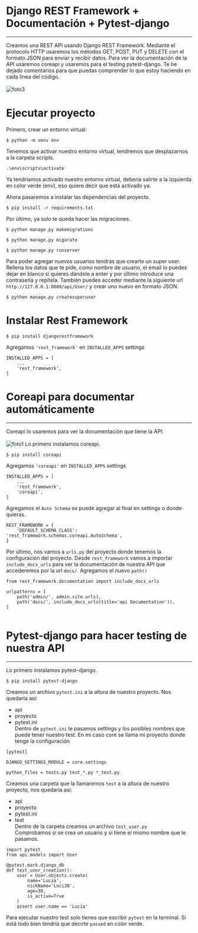 # Django REST Framework + Documentación + Pytest-django
----------------------------------------------
Creamos una REST API usando Django REST Framework. Mediante el protocolo HTTP usaremos los métodos GET, POST, PUT y DELETE con el formato JSON para enviar y recibir datos. 
Para ver la documentación de la API usaremos coreapi y usaremos para el testing pytest-django.
Te he dejado comentarios para que puedas comprender lo que estoy haciendo en cada línea del código. <br> 
<br>
![foto3](https://github.com/NikiDevelop/Django-rest-framework/assets/105102619/bd0ab78e-2687-4549-86a9-51b6043dbfce)

# Ejecutar proyecto
Primero, crear un entorno virtual:

```
$ python -m venv env
```
Tenemos que activar nuestro entorno virtual, tendremos que desplazarnos a la carpeta scripts.
```
.\env\scripts\activate
```
Ya tendríamos activado nuestro entorno virtual, debería salirte a la izquierda en color verde (env), eso quiere decir que está activado ya.

Ahora pasaremos a instalar las dependencias del proyecto.
```
$ pip install -r requirements.txt
```

Por último, ya solo te queda hacer las migraciones.
```
$ python manage.py makemigrations
```
```
$ python manage.py migarate
```
```
$ python manage.py runserver
```
Para poder agregar nuevos usuarios tendrás que crearte un super user. Rellena los datos que te pide, como nombre de usuario,
el email lo puedes dejar en blanco si quieres dándole a enter y por último introduce una contraseña y repítela.
También puedes acceder mediante la siguiente url `http://127.0.0.1:8000/api/User/` y crear uno nuevo en formato JSON.
```
$ python manage.py createsuperuser
```

# Instalar Rest Framework
```
$ pip install djangorestframework
```
Agregamos ```'rest_framework'``` en ```INSTALLED_APPS``` settings
```
INSTALLED_APPS = [
    ...
    'rest_framework',
]
```

#  Coreapi para documentar automáticamente
----------------------------------------------
Coreapi lo usaremos para ver la documentación que tiene la API. <br>
<br>
![foto1](https://github.com/NikiDevelop/Django-rest-framework/assets/105102619/7af0238e-aab0-4d94-8eae-39c4af1af81d)
Lo primero instalamos coreapi.
```
$ pip install coreapi
```
Agregamos ```'coreapi'``` en ```INSTALLED_APPS``` settings
```
INSTALLED_APPS = [
    ...
    'rest_framework',
    'coreapi',
]
```
Agregamos el ```Auto Schema``` se puede agregar al final en settings o donde quieras.

```  
REST_FRAMEWORK = {
    'DEFAULT_SCHEMA_CLASS': 'rest_framework.schemas.coreapi.AutoSchema',
}
```

Por último, nos vamos a ```urls.py``` del proyecto donde tenemos la configuración del proyecto.
Desde ```rest_framework``` vamos a importar ```include_docs_urls``` para ver la documentación de nuestra API que accederemos por la url ```docs/```.
Agregamos el nuevo ```path()```

```
from rest_framework.documentation import include_docs_urls

urlpatterns = [
    path('admin/', admin.site.urls),
    path('docs/', include_docs_urls(title='api Documentation')),
]


```
#  Pytest-django para hacer testing de nuestra API
----------------------------------------------
Lo primero instalamos pytest-django.
```
$ pip install pytest-django
```
Creamos un archivo ```pytest.ini``` a la altura de nuestro proyecto.
Nos quedaría así: 
- api
- proyecto
- pytest.ini <br>
Dentro de ```pytest.ini``` le pasamos settings y los posibles nombres que puede tener nuestro test. En mi caso core se llama mi proyecto donde tengo la configuración.
```
[pytest]

DJANGO_SETTINGS_MODULE = core.settings

python_files = tests.py test_*.py *_test.py
```
Creamos una carpeta que la llamaremos ```test``` a la altura de nuestro proyecto, nos quedaría así:
- api
- proyecto
- pytest.ini 
- test <br>
Dentro de la carpeta creamos un archivo ```test_user.py``` <br>
Comprobamos si se crea un usuario y si tiene el mismo nombre que le pasamos.
```
import pytest
from api.models import User

@pytest.mark.django_db
def test_user_creation():
    user = User.objects.create(
        name='Lucia',
        nickName='Luci30',
        age=30,
        is_active=True
    )
    assert user.name == 'Lucia'

```
Para ejecutar nuestro test solo tienes que escribir ```pytest``` en la terminal.
Si está todo bien tendría que decirte ```passed``` en color verde.
